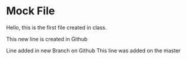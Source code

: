 # Mock File

Hello, this is the first file created in class.

This new line is created in Github

Line added in new Branch on Github
This line was added on the master


